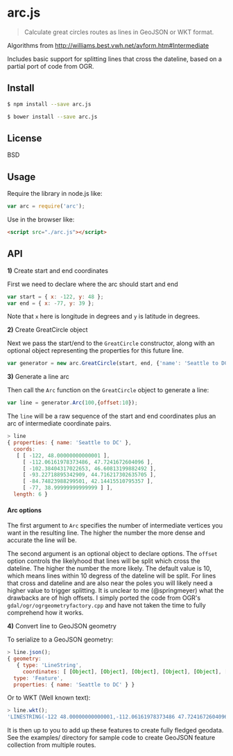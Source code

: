 # arc.js
> Calculate great circles routes as lines in GeoJSON or WKT format.

Algorithms from http://williams.best.vwh.net/avform.htm#Intermediate

Includes basic support for splitting lines that cross the dateline, based on
a partial port of code from OGR.

## Install

```bash
$ npm install --save arc.js
```

```bash
$ bower install --save arc.js
```

## License

BSD

## Usage

Require the library in node.js like:
```js
var arc = require('arc');
```

Use in the browser like:
```html
<script src="./arc.js"></script>
```

## API

**1)** Create start and end coordinates

First we need to declare where the arc should start and end

```js
var start = { x: -122, y: 48 };
var end = { x: -77, y: 39 };
```

Note that `x` here is longitude in degrees and `y` is latitude in degrees.

**2)** Create GreatCircle object

Next we pass the start/end to the `GreatCircle` constructor, along with an optional object representing the properties for this future line.

```js
var generator = new arc.GreatCircle(start, end, {'name': 'Seattle to DC'});
```

**3)** Generate a line arc

Then call the `Arc` function on the `GreatCircle` object to generate a line:

```js
var line = generator.Arc(100,{offset:10});
```

The `line` will be a raw sequence of the start and end coordinates plus an arc of
intermediate coordinate pairs.

```js
> line
{ properties: { name: 'Seattle to DC' },
  coords: 
   [ [ -122, 48.00000000000001 ],
     [ -112.06161978373486, 47.7241672604096 ],
     [ -102.38404317022653, 46.60813199882492 ],
     [ -93.22718895342909, 44.716217302635705 ],
     [ -84.74823988299501, 42.14415510795357 ],
     [ -77, 38.99999999999999 ] ],
  length: 6 }
```

#### Arc options

The first argument to `Arc` specifies the number of intermediate vertices you want in the resulting line. The higher the number the more dense and accurate the line will be.

The second argument is an optional object to declare options. The `offset` option controls the likelyhood that lines will be split which cross the dateline. The higher the number the more likely. The default value is 10, which means lines within 10 degress of the dateline will be split. For lines that cross and dateline and are also near the poles you will likely need a higher value to trigger splitting. It is unclear to me (@springmeyer) what the drawbacks are of high offsets. I simply ported the code from OGR's `gdal/ogr/ogrgeometryfactory.cpp` and have not taken the time to fully comprehend how it works.

**4)** Convert line to GeoJSON geometry

To serialize to a GeoJSON geometry:

```js
> line.json();
{ geometry: 
   { type: 'LineString',
     coordinates: [ [Object], [Object], [Object], [Object], [Object], [Object] ] },
  type: 'Feature',
  properties: { name: 'Seattle to DC' } }
```

Or to WKT (Well known text):

```js
> line.wkt();
'LINESTRING(-122 48.00000000000001,-112.06161978373486 47.7241672604096,-102.38404317022653 46.60813199882492,-93.22718895342909 44.716217302635705,-84.74823988299501 42.14415510795357,-77 38.99999999999999)'
```

It is then up to you to add up these features to create fully fledged geodata. See the examples/ directory for sample code to create GeoJSON feature collection from multiple routes.
